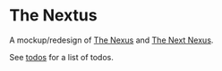 # The Nextus

A mockup/redesign of [The Nexus](http://thenexus.tv) and [The Next Nexus](http://next.thenexus.tv).

See [todos](/todos.md) for a list of todos.